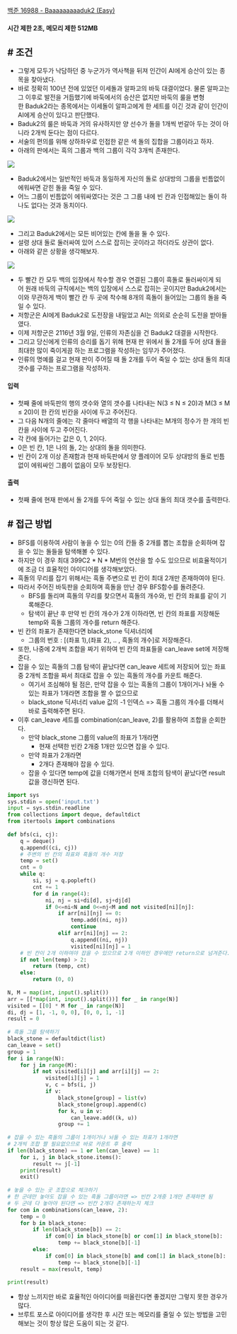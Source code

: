 
[백준 16988 - Baaaaaaaaaduk2 (Easy)](https://www.acmicpc.net/problem/16988)

#### **시간 제한 2초, 메모리 제한 512MB**

## **# 조건**

- 그렇게 모두가 낙담하던 중 누군가가 역사책을 뒤져 인간이 AI에게 승산이 있는 종목을 찾아냈다. 
- 바로 정확히 100년 전에 있었던 이세돌과 알파고의 바둑 대결이었다. 물론 알파고는 그 이후로 발전을 거듭했기에 바둑에서의 승산은 없지만 바둑의 룰을 변형한 Baduk2라는 종목에서는 이세돌이 알파고에게 한 세트를 이긴 것과 같이 인간이 AI에게 승산이 있다고 판단했다.
- Baduk2의 룰은 바둑과 거의 유사하지만 양 선수가 돌을 1개씩 번갈아 두는 것이 아니라 2개씩 둔다는 점이 다르다. 
- 서술의 편의를 위해 상하좌우로 인접한 같은 색 돌의 집합을 그룹이라고 하자. 
- 아래의 판에서는 흑의 그룹과 백의 그룹이 각각 3개씩 존재한다.

![](Algorithm/baekjoon/assets/Pasted%20image%2020230831134942.png)

- Baduk2에서는 일반적인 바둑과 동일하게 자신의 돌로 상대방의 그룹을 빈틈없이 에워싸면 갇힌 돌을 죽일 수 있다. 
- 어느 그룹이 빈틈없이 에워싸였다는 것은 그 그룹 내에 빈 칸과 인접해있는 돌이 하나도 없다는 것과 동치이다.

![](Algorithm/baekjoon/assets/Pasted%20image%2020230831134959.png)

- 그리고 Baduk2에서는 모든 비어있는 칸에 돌을 둘 수 있다. 
- 설령 상대 돌로 둘러싸여 있어 스스로 잡히는 곳이라고 하더라도 상관이 없다. 
- 아래와 같은 상황을 생각해보자.

![](Algorithm/baekjoon/assets/Pasted%20image%2020230831135018.png)

- 두 빨간 칸 모두 백의 입장에서 착수할 경우 연결된 그룹이 흑돌로 둘러싸이게 되어 원래 바둑의 규칙에서는 백의 입장에서 스스로 잡히는 곳이지만 Baduk2에서는 이와 무관하게 백이 빨간 칸 두 곳에 착수해 8개의 흑돌이 들어있는 그룹의 돌을 죽일 수 있다.
- 저항군은 AI에게 Baduk2로 도전장을 내밀었고 AI는 의외로 순순히 도전을 받아들였다. 
- 이제 저항군은 2116년 3월 9일, 인류의 자존심을 건 Baduk2 대결을 시작한다. 
- 그리고 당신에게 인류의 승리를 돕기 위해 현재 판 위에서 돌 2개를 두어 상대 돌을 최대한 많이 죽이게끔 하는 프로그램을 작성하는 임무가 주어졌다. 
- 인류의 명예를 걸고 현재 판이 주어질 때 돌 2개를 두어 죽일 수 있는 상대 돌의 최대 갯수를 구하는 프로그램을 작성하자.

#### **입력**
- 첫째 줄에 바둑판의 행의 갯수와 열의 갯수를 나타내는 N(3 ≤ N ≤ 20)과 M(3 ≤ M ≤ 20)이 한 칸의 빈칸을 사이에 두고 주어진다. 
- 그 다음 N개의 줄에는 각 줄마다 배열의 각 행을 나타내는 M개의 정수가 한 개의 빈 칸을 사이에 두고 주어진다. 
- 각 칸에 들어가는 값은 0, 1, 2이다. 
- 0은 빈 칸, 1은 나의 돌, 2는 상대의 돌을 의미한다. 
- 빈 칸이 2개 이상 존재함과 현재 바둑판에서 양 플레이어 모두 상대방의 돌로 빈틈없이 에워싸인 그룹이 없음이 모두 보장된다.

#### **출력**
- 첫째 줄에 현재 판에서 돌 2개를 두어 죽일 수 있는 상대 돌의 최대 갯수를 출력한다.

## **# 접근 방법**

- BFS를 이용하여 사람이 놓을 수 있는 0의 칸들 중 2개를 뽑는 조합을 순회하며 잡을 수 있는 돌들을 탐색해볼 수 있다.
- 하지만 이 경우 최대 399C2 * N * M번의 연산을 할 수도 있으므로 비효율적이기에 조금 더 효율적인 아이디어를 생각해보았다.
- 흑돌의 무리를 잡기 위해서는 흑돌 주변으로 빈 칸이 최대 2개만 존재하여야 된다.
- 따라서 주어진 바둑판을 순회하며 흑돌을 만난 경우 BFS함수를 돌려준다.
	- BFS를 돌리며 흑돌의 무리를 찾으면서 흑돌의 개수와, 빈 칸의 좌표를 같이 기록해준다.
	- 탐색이 끝난 후 만약 빈 칸의 개수가 2개 이하라면, 빈 칸의 좌표를 저장해둔 temp와 흑돌 그룹의 개수를 return 해준다.
- 빈 칸의 좌표가 존재한다면 black_stone 딕셔너리에 
	- 그룹의 번호  : [(좌표 1),(좌표 2), .. , 흑돌의 개수]로 저장해준다.
- 또한, 나중에 2개씩 조합을 짜기 위하여 빈 칸의 좌표들을 can_leave set에 저장해준다.
- 잡을 수 있는 흑돌의 그룹 탐색이 끝났다면 can_leave 세트에 저장되어 있는 좌표 중 2개씩 조합을 짜서 최대로 잡을 수 있는 흑돌의 개수를 카운트 해준다.
	- 여기서 조심해야 될 점은, 만약 잡을 수 있는 흑돌의 그룹이 1개이거나 놔둘 수 있는 좌표가 1개라면 조합을 짤 수 없으므로
	- black_stone 딕셔너리 value 값의 -1 인덱스 => 흑돌 그룹의 개수를 더해서 바로 출력해주면 된다.
- 이후 can_leave 세트를 combination(can_leave, 2)를 활용하여 조합을 순회한다.
	- 만약 black_stone 그룹의 value의 좌표가 1개라면 
		- 현재 선택한 빈칸 2개중 1개만 있으면 잡을 수 있다.
	- 만약 좌표가 2개라면
		- 2개다 존재해야 잡을 수 있다.
	- 잡을 수 있다면 temp에 값을 더해가면서 현재 조합의 탐색이 끝났다면 result 값을 갱신하면 된다.

```python
import sys  
sys.stdin = open('input.txt')  
input = sys.stdin.readline  
from collections import deque, defaultdict  
from itertools import combinations  
  
def bfs(ci, cj):  
    q = deque()  
    q.append((ci, cj))  
    # 주변의 빈 칸의 좌표와 흑돌의 개수 저장  
    temp = set()  
    cnt = 0  
    while q:  
        si, sj = q.popleft()  
        cnt += 1  
        for d in range(4):  
            ni, nj = si+di[d], sj+dj[d]  
            if 0<=ni<N and 0<=nj<M and not visited[ni][nj]:  
                if arr[ni][nj] == 0:  
                    temp.add((ni, nj))  
                    continue  
                elif arr[ni][nj] == 2:  
                    q.append((ni, nj))  
                    visited[ni][nj] = 1  
    # 빈 칸이 2개 이하여야 잡을 수 있으므로 2개 이하인 경우에만 return으로 넘겨준다.  
    if not len(temp) > 2:  
        return (temp, cnt)  
    else:  
        return (0, 0)  
  
N, M = map(int, input().split())  
arr = [[*map(int, input().split())] for _ in range(N)]  
visited = [[0] * M for _ in range(N)]  
di, dj = [1, -1, 0, 0], [0, 0, 1, -1]  
result = 0  
  
# 흑돌 그룹 탐색하기  
black_stone = defaultdict(list)  
can_leave = set()  
group = 1  
for i in range(N):  
    for j in range(M):  
        if not visited[i][j] and arr[i][j] == 2:  
            visited[i][j] = 1  
            v, c = bfs(i, j)  
            if v:  
                black_stone[group] = list(v)  
                black_stone[group].append(c)  
                for k, u in v:  
                    can_leave.add((k, u))  
                group += 1  
  
# 잡을 수 있는 흑돌의 그룹이 1개이거나 놔둘 수 있는 좌표가 1개라면  
# 2개씩 조합 짤 필요없으므로 바로 카운트 후 출력  
if len(black_stone) == 1 or len(can_leave) == 1:  
    for i, j in black_stone.items():  
        result += j[-1]  
    print(result)  
    exit()  
  
# 놓을 수 있는 곳 조합으로 체크하기  
# 한 군데만 놓아도 잡을 수 있는 흑돌 그룹이라면 => 빈칸 2개중 1개만 존재하면 됨  
# 두 군데 다 놓아야 된다면 => 빈칸 2개다 존재하는지 체크  
for com in combinations(can_leave, 2):  
    temp = 0  
    for b in black_stone:  
        if len(black_stone[b]) == 2:  
            if com[0] in black_stone[b] or com[1] in black_stone[b]:  
                temp += black_stone[b][-1]  
        else:  
            if com[0] in black_stone[b] and com[1] in black_stone[b]:  
                temp += black_stone[b][-1]  
    result = max(result, temp)  
  
print(result)
```

- 항상 느끼지만 바로 효율적인 아이디어를 떠올린다면 좋겠지만 그렇지 못한 경우가 많다.
- 브루트 포스로 아이디어를 생각한 후 시간 또는 메모리를 줄일 수 있는 방법을 고민해보는 것이 항상 많은 도움이 되는 것 같다.